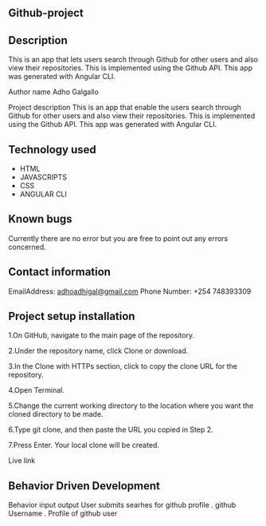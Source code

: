 ##  Github-project
## Description
This is an app that lets users search through Github for other users and also view their repositories. This is implemented using the Github API. This app was generated with Angular CLI.

Author name
Adho Galgallo

Project description
This is an app that enable the  users search through Github for other users and also view their repositories. This is implemented using the Github API. This app was generated with Angular CLI. 

## Technology used
 * HTML
 * JAVASCRIPTS
 * CSS
 * ANGULAR CLI


## Known bugs
Currently there are no error but you are free to point out any errors concerned.

## Contact information
 EmailAddress: adhoadhigal@gmail.com
 Phone Number: +254 748393309


## Project setup installation
1.On GitHub, navigate to the main page of the repository.

2.Under the repository name, click Clone or download.

3.In the Clone with HTTPs section, click to copy the clone URL for the repository.
 
4.Open Terminal.

5.Change the current working directory to the location where you want the cloned directory to be made.

6.Type git clone, and then paste the URL you copied in Step 2.

7.Press Enter. Your local clone will be created.

Live link


## Behavior Driven Development
Behavior	input	output
User submits searhes for github profile .	github Username .	Profile of github user
